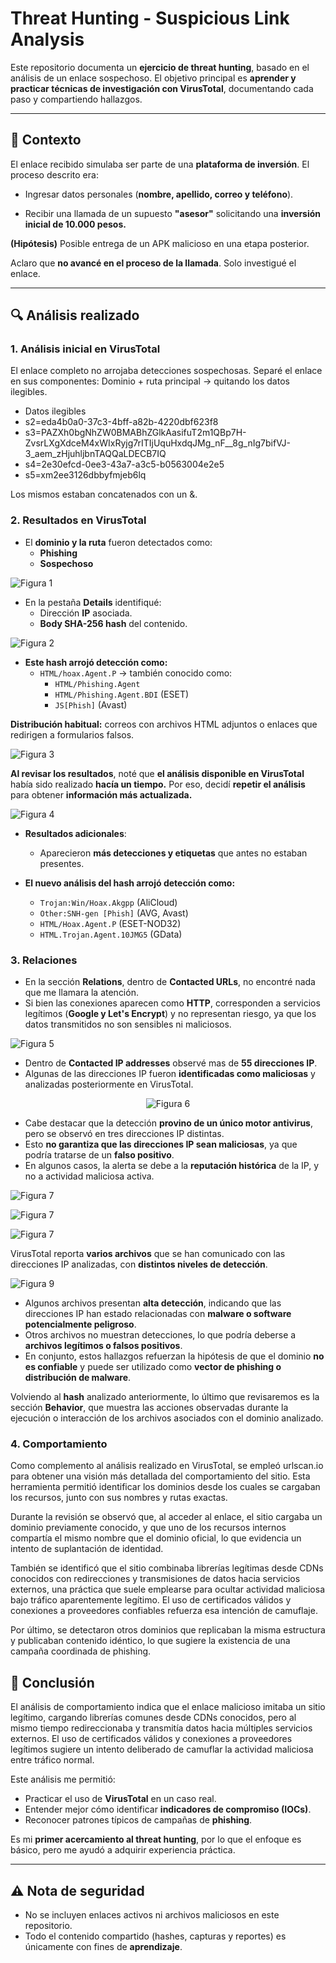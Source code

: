 # Threat Hunting - Suspicious Link Analysis

Este repositorio documenta un **ejercicio de threat hunting**, basado en el análisis de un enlace sospechoso.
El objetivo principal es **aprender y practicar técnicas de investigación con VirusTotal**, documentando cada paso y compartiendo hallazgos.

---

## 📌 Contexto
El enlace recibido simulaba ser parte de una **plataforma de inversión**.
El proceso descrito era:

  - Ingresar datos personales (**nombre, apellido, correo y teléfono**).

  - Recibir una llamada de un supuesto **"asesor"** solicitando una **inversión inicial de 10.000 pesos.**

**(Hipótesis)** Posible entrega de un APK malicioso en una etapa posterior.

Aclaro que **no avancé en el proceso de la llamada**. Solo investigué el enlace.  

---

## 🔍 Análisis realizado

### 1. Análisis inicial en VirusTotal
El enlace completo no arrojaba detecciones sospechosas.
Separé el enlace en sus componentes:
Dominio + ruta principal → quitando los datos ilegibles.
  - Datos ilegibles 
  - s2=eda4b0a0-37c3-4bff-a82b-4220dbf623f8
  - s3=PAZXh0bgNhZW0BMABhZGlkAasifuT2m1QBp7H-ZvsrLXgXdceM4xWIxRyjg7rITIjUquHxdqJMg_nF__8g_nIg7bifVJ-3_aem_zHjuhljbnTAQQaLDECB7IQ
  - s4=2e30efcd-0ee3-43a7-a3c5-b0563004e2e5
  - s5=xm2ee3126dbbyfmjeb6lq

Los mismos estaban concatenados con un &.

### 2. Resultados en VirusTotal
- El **dominio y la ruta** fueron detectados como:
  - **Phishing**
  - **Sospechoso**

 ![Figura 1](/images/2.png)

- En la pestaña **Details** identifiqué:
  - Dirección **IP** asociada.
  - **Body SHA-256 hash** del contenido.
 
 ![Figura 2](/images/3.png)

- **Este hash arrojó detección como:**  
  - `HTML/hoax.Agent.P` → también conocido como:  
    - `HTML/Phishing.Agent`  
    - `HTML/Phishing.Agent.BDI` (ESET)  
    - `JS[Phish]` (Avast)

**Distribución habitual:** correos con archivos HTML adjuntos o enlaces que redirigen a formularios falsos.

 ![Figura 3](/images/4.png)

**Al revisar los resultados**, noté que **el análisis disponible en VirusTotal** había sido realizado **hacía un tiempo.**
Por eso, decidí **repetir el análisis** para obtener **información más actualizada.**

 ![Figura 4](/images/5.png)

- **Resultados adicionales**:  
  - Aparecieron **más detecciones y etiquetas** que antes no estaban presentes.

- **El nuevo análisis del hash arrojó detección como:**  
  - `Trojan:Win/Hoax.Akgpp` (AliCloud)  
  - `Other:SNH-gen [Phish]` (AVG, Avast)  
  - `HTML/Hoax.Agent.P` (ESET-NOD32)  
  - `HTML.Trojan.Agent.10JMG5` (GData)

### 3. Relaciones
  - En la sección **Relations**, dentro de **Contacted URLs**, no encontré nada que me llamara la atención.
  - Si bien las conexiones aparecen como **HTTP**, corresponden a servicios legítimos (**Google y Let's Encrypt**) y no representan riesgo, ya que los datos transmitidos no son sensibles ni maliciosos.

 ![Figura 5](/images/6.png)

  - Dentro de **Contacted IP addresses** observé mas de **55 direcciones IP**.
  - Algunas de las direcciones IP fueron **identificadas como maliciosas** y analizadas posteriormente en VirusTotal. 

 <div align="center">
  
  ![Figura 6](/images/7.png)

</div>

  - Cabe destacar que la detección **provino de un único motor antivirus**, pero se observó en tres direcciones IP distintas.  
  - Esto **no garantiza que las direcciones IP sean maliciosas**, ya que podría tratarse de un **falso positivo**.  
  - En algunos casos, la alerta se debe a la **reputación histórica** de la IP, y no a actividad maliciosa activa.  

  ![Figura 7](/images/8.png)

  ![Figura 7](/images/8.1.png)

  ![Figura 7](/images/8.2.png)


VirusTotal reporta **varios archivos** que se han comunicado con las direcciones IP analizadas, con **distintos niveles de detección**.

  ![Figura 9](/images/10.png)

- Algunos archivos presentan **alta detección**, indicando que las direcciones IP han estado relacionadas con **malware o software potencialmente peligroso**.  
- Otros archivos no muestran detecciones, lo que podría deberse a **archivos legítimos o falsos positivos**.
- En conjunto, estos hallazgos refuerzan la hipótesis de que el dominio **no es confiable** y puede ser utilizado como **vector de phishing o distribución de malware**.

Volviendo al **hash** analizado anteriormente, lo último que revisaremos es la sección **Behavior**, que muestra las acciones observadas durante la ejecución o interacción de los archivos asociados con el dominio analizado.

### 4. Comportamiento

Como complemento al análisis realizado en VirusTotal, se empleó urlscan.io para obtener una visión más detallada del comportamiento del sitio. Esta herramienta permitió identificar los dominios desde los cuales se cargaban los recursos, junto con sus nombres y rutas exactas.

Durante la revisión se observó que, al acceder al enlace, el sitio cargaba un dominio previamente conocido, y que uno de los recursos internos compartía el mismo nombre que el dominio oficial, lo que evidencia un intento de suplantación de identidad.

También se identificó que el sitio combinaba librerías legítimas desde CDNs conocidos con redirecciones y transmisiones de datos hacia servicios externos, una práctica que suele emplearse para ocultar actividad maliciosa bajo tráfico aparentemente legítimo. El uso de certificados válidos y conexiones a proveedores confiables refuerza esa intención de camuflaje.

Por último, se detectaron otros dominios que replicaban la misma estructura y publicaban contenido idéntico, lo que sugiere la existencia de una campaña coordinada de phishing.

## 🎯 Conclusión

El análisis de comportamiento indica que el enlace malicioso imitaba un sitio legítimo, cargando librerías comunes desde CDNs conocidos, pero al mismo tiempo redireccionaba y transmitía datos hacia múltiples servicios externos.
El uso de certificados válidos y conexiones a proveedores legítimos sugiere un intento deliberado de camuflar la actividad maliciosa entre tráfico normal.

Este análisis me permitió:
- Practicar el uso de **VirusTotal** en un caso real.  
- Entender mejor cómo identificar **indicadores de compromiso (IOCs)**.  
- Reconocer patrones típicos de campañas de **phishing**.  

Es mi **primer acercamiento al threat hunting**, por lo que el enfoque es básico, pero me ayudó a adquirir experiencia práctica.

---

## ⚠️ Nota de seguridad
- No se incluyen enlaces activos ni archivos maliciosos en este repositorio.  
- Todo el contenido compartido (hashes, capturas y reportes) es únicamente con fines de **aprendizaje**.
